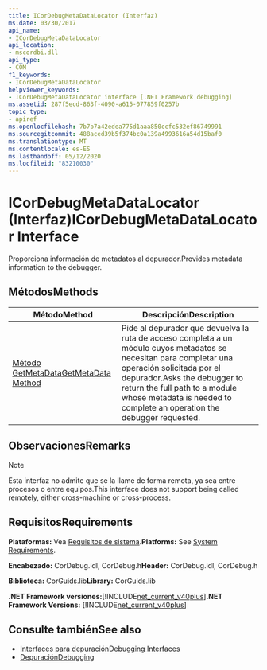 ```yaml
---
title: ICorDebugMetaDataLocator (Interfaz)
ms.date: 03/30/2017
api_name:
- ICorDebugMetaDataLocator
api_location:
- mscordbi.dll
api_type:
- COM
f1_keywords:
- ICorDebugMetaDataLocator
helpviewer_keywords:
- ICorDebugMetaDataLocator interface [.NET Framework debugging]
ms.assetid: 287f5ecd-863f-4090-a615-077859f0257b
topic_type:
- apiref
ms.openlocfilehash: 7b7b7a42edea775d1aaa850ccfc532ef86749991
ms.sourcegitcommit: 488aced39b5f374bc0a139a4993616a54d15baf0
ms.translationtype: MT
ms.contentlocale: es-ES
ms.lasthandoff: 05/12/2020
ms.locfileid: "83210030"
---
```

# <a name="icordebugmetadatalocator-interface"></a><span data-ttu-id="16b35-102">ICorDebugMetaDataLocator (Interfaz)</span><span class="sxs-lookup"><span data-stu-id="16b35-102">ICorDebugMetaDataLocator Interface</span></span>
<span data-ttu-id="16b35-103">Proporciona información de metadatos al depurador.</span><span class="sxs-lookup"><span data-stu-id="16b35-103">Provides metadata information to the debugger.</span></span>  
  
## <a name="methods"></a><span data-ttu-id="16b35-104">Métodos</span><span class="sxs-lookup"><span data-stu-id="16b35-104">Methods</span></span>  
  
|<span data-ttu-id="16b35-105">Método</span><span class="sxs-lookup"><span data-stu-id="16b35-105">Method</span></span>|<span data-ttu-id="16b35-106">Descripción</span><span class="sxs-lookup"><span data-stu-id="16b35-106">Description</span></span>|  
|------------|-----------------|  
|[<span data-ttu-id="16b35-107">Método GetMetaData</span><span class="sxs-lookup"><span data-stu-id="16b35-107">GetMetaData Method</span></span>](icordebugmetadatalocator-getmetadata-method.md)|<span data-ttu-id="16b35-108">Pide al depurador que devuelva la ruta de acceso completa a un módulo cuyos metadatos se necesitan para completar una operación solicitada por el depurador.</span><span class="sxs-lookup"><span data-stu-id="16b35-108">Asks the debugger to return the full path to a module whose metadata is needed to complete an operation the debugger requested.</span></span>|  
  
## <a name="remarks"></a><span data-ttu-id="16b35-109">Observaciones</span><span class="sxs-lookup"><span data-stu-id="16b35-109">Remarks</span></span>  
  
> [!NOTE]
> <span data-ttu-id="16b35-110">Esta interfaz no admite que se la llame de forma remota, ya sea entre procesos o entre equipos.</span><span class="sxs-lookup"><span data-stu-id="16b35-110">This interface does not support being called remotely, either cross-machine or cross-process.</span></span>  
  
## <a name="requirements"></a><span data-ttu-id="16b35-111">Requisitos</span><span class="sxs-lookup"><span data-stu-id="16b35-111">Requirements</span></span>  
 <span data-ttu-id="16b35-112">**Plataformas:** Vea [Requisitos de sistema](../../get-started/system-requirements.md).</span><span class="sxs-lookup"><span data-stu-id="16b35-112">**Platforms:** See [System Requirements](../../get-started/system-requirements.md).</span></span>  
  
 <span data-ttu-id="16b35-113">**Encabezado:** CorDebug.idl, CorDebug.h</span><span class="sxs-lookup"><span data-stu-id="16b35-113">**Header:** CorDebug.idl, CorDebug.h</span></span>  
  
 <span data-ttu-id="16b35-114">**Biblioteca:** CorGuids.lib</span><span class="sxs-lookup"><span data-stu-id="16b35-114">**Library:** CorGuids.lib</span></span>  
  
 <span data-ttu-id="16b35-115">**.NET Framework versiones:**[!INCLUDE[net_current_v40plus](../../../../includes/net-current-v40plus-md.md)]</span><span class="sxs-lookup"><span data-stu-id="16b35-115">**.NET Framework Versions:** [!INCLUDE[net_current_v40plus](../../../../includes/net-current-v40plus-md.md)]</span></span>  
  
## <a name="see-also"></a><span data-ttu-id="16b35-116">Consulte también</span><span class="sxs-lookup"><span data-stu-id="16b35-116">See also</span></span>

- [<span data-ttu-id="16b35-117">Interfaces para depuración</span><span class="sxs-lookup"><span data-stu-id="16b35-117">Debugging Interfaces</span></span>](debugging-interfaces.md)
- [<span data-ttu-id="16b35-118">Depuración</span><span class="sxs-lookup"><span data-stu-id="16b35-118">Debugging</span></span>](index.md)
